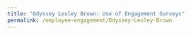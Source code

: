 ```yaml
---
title: "Odyssey Lesley Brown: Use of Engagement Surveys"
permalink: /employee-engagement/Odyssey-Lesley-Brown
---
```

